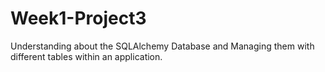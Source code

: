 # Week1-Project3
Understanding about the SQLAlchemy Database and Managing them with different tables within an application.
